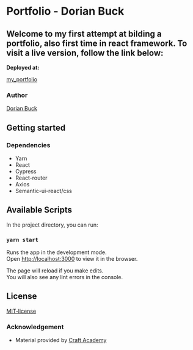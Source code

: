 # Portfolio - Dorian Buck

## Welcome to my first attempt at bilding a portfolio, also first time in react framework. To visit a live version, follow the link below:
**Deployed at:**

[my_portfolio](https://dorian-buck-portfolio-2021.netlify.app/)

### Author
[Dorian Buck](https://github.com/dorianbuck/)


## Getting started
### Dependencies  
* Yarn
* React
* Cypress
* React-router
* Axios
* Semantic-ui-react/css


## Available Scripts

In the project directory, you can run:

### `yarn start`

Runs the app in the development mode.\
Open [http://localhost:3000](http://localhost:3000) to view it in the browser.

The page will reload if you make edits.\
You will also see any lint errors in the console.


## License  
[MIT-license](https://en.wikipedia.org/wiki/MIT_License)

### Acknowledgement  
- Material provided by [Craft Academy](https://craftacademy.se)
